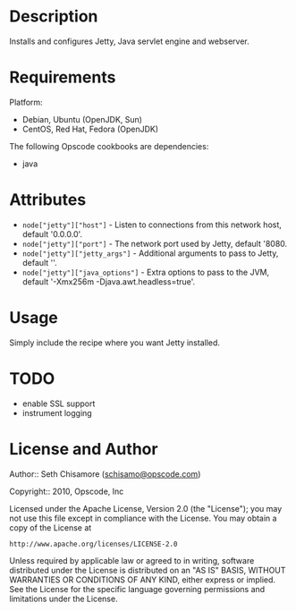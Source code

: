 Description
===========

Installs and configures Jetty, Java servlet engine and webserver.

Requirements
============

Platform:

* Debian, Ubuntu (OpenJDK, Sun)
* CentOS, Red Hat, Fedora (OpenJDK)

The following Opscode cookbooks are dependencies:

* java

Attributes
==========

* `node["jetty"]["host"]` - Listen to connections from this network host, default '0.0.0.0'.
* `node["jetty"]["port"]` - The network port used by Jetty, default '8080.
* `node["jetty"]["jetty_args"]` - Additional arguments to pass to Jetty, default ''.
* `node["jetty"]["java_options"]` - Extra options to pass to the JVM, default '-Xmx256m -Djava.awt.headless=true'.

Usage
=====

Simply include the recipe where you want Jetty installed.

TODO
====

* enable SSL support
* instrument logging

License and Author
==================

Author:: Seth Chisamore (<schisamo@opscode.com>)

Copyright:: 2010, Opscode, Inc

Licensed under the Apache License, Version 2.0 (the "License");
you may not use this file except in compliance with the License.
You may obtain a copy of the License at

    http://www.apache.org/licenses/LICENSE-2.0

Unless required by applicable law or agreed to in writing, software
distributed under the License is distributed on an "AS IS" BASIS,
WITHOUT WARRANTIES OR CONDITIONS OF ANY KIND, either express or implied.
See the License for the specific language governing permissions and
limitations under the License.